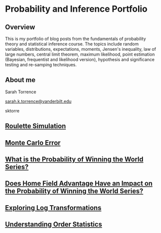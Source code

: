 # Probability and Inference Portfolio

## Overview

This is my portfolio of blog posts from the fundamentals of probability theory and statistical inference course. The topics include random variables, distributions, expectations, moments, Jensen's inequality, law of large numbers, central limit theorem, maximum likelihood, point estimation (Bayesian, frequentist and likelihood version), hypothesis and significance testing and re-samping techniques. 

## About me

Sarah Torrence

<i class="fas fa-envelope"></i> sarah.k.torrence@vanderbilt.edu

<i class="fab fa-github-square"></i> sktorre

## [Roulette Simulation](https://github.com/sktorre/probability-and-inference-portfolio-torrence-sarah/blob/master/01-roulette-simulation/writeup.Rmd)

## [Monte Carlo Error](https://github.com/sktorre/probability-and-inference-portfolio-torrence-sarah/blob/master/02-monte-carlo-error/writeup.Rmd)

## [What is the Probability of Winning the World Series?](https://github.com/sktorre/probability-and-inference-portfolio-torrence-sarah/blob/master/03-discrete-probability-calculations/writeup.Rmd)

## [Does Home Field Advantage Have an Impact on the Probability of Winning the World Series?](https://github.com/sktorre/probability-and-inference-portfolio-torrence-sarah/blob/master/04-home-field-advantage/writeup.Rmd)

## [Exploring Log Transformations](https://github.com/sktorre/probability-and-inference-portfolio-torrence-sarah/blob/master/05-log-transformation/writeup.Rmd)

## [Understanding Order Statistics](https://github.com/sktorre/probability-and-inference-portfolio-torrence-sarah/blob/master/06-order-statistics/writeup.Rmd)
